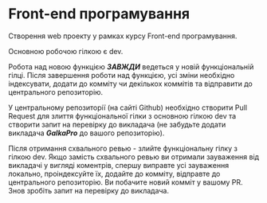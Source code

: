 # Front-end програмування

Створення web проекту у рамках курсу Front-end програмування.

Основною робочою гілкою є dev.

Робота над новою функцією **_ЗАВЖДИ_** ведеться у новій функціональній гілці. Після завершення роботи над функцією, усі зміни необхідно індексувати, додати до комміту чи
декількох коммітів та відправити до центрального репозиторію.

У центральному репозиторії (на сайті Github) необхідно створити Pull Request для злиття функціональної гілки з основною гілкою dev та створити запит на перевірку до
викладача (не забудьте додати викладача **_GalkaPro_** до вашого репозиторію).

Після отримання схвального ревью - злийте функціональну гілку з гілкою dev.
Якщо замість схвального ревью ви отримали зауваження від
викладачі у вигляді коментрів, спершу виправте усі зауваження локально, проіндексуйте їх, додайте до комміту, відправте до центрального репозиторію. Ви побачите новий комміт у вашому PR.
Знов зробіть запит на перевірку до викладача.
